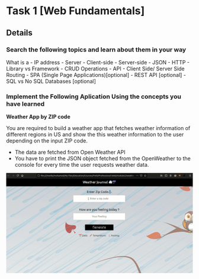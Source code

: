 # Task 1 [Web Fundamentals]
## Details
### Search the following topics and learn about them in your way

What is a
    - IP address
    - Server
    - Client-side
    - Server-side
    - JSON
    - HTTP 
    - Library vs Framework
    - CRUD Operations
    - API
    - Client Side/ Server Side Routing
    - SPA (Single Page Applications)[optional]
    - REST API [optional]
    - SQL vs No SQL Databases [optional]

### Implement the Following Aplication Using the concepts you have learned

**Weather App by ZIP code**

You are required to build a weather app that fetches weather information of different 
regions in US and show the this weather information to the user depending on the input
ZIP code.

- The data are fetched from Open Weather API 
- You have to print the JSON object fetched from the OpenWeather to the console for every
time the user requests weather data.

![Demo](demo.gif)

